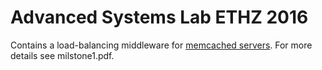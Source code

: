 # Advanced Systems Lab ETHZ 2016
Contains a load-balancing middleware for [memcached servers](https://memcached.org/).
For more details see milstone1.pdf.
